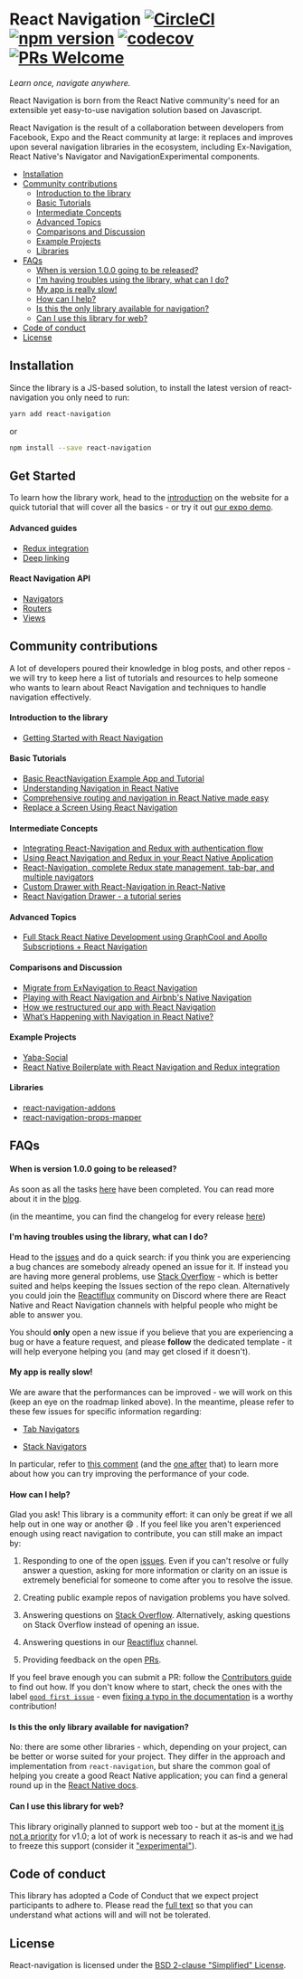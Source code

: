 # React Navigation [![CircleCI](https://circleci.com/gh/react-community/react-navigation/tree/master.svg?style=shield&circle-token=622fcb1d78413084c2f44699ed2104246a177485)](https://circleci.com/gh/react-community/react-navigation/tree/master) [![npm version](https://badge.fury.io/js/react-navigation.svg)](https://badge.fury.io/js/react-navigation) [![codecov](https://codecov.io/gh/react-community/react-navigation/branch/master/graph/badge.svg)](https://codecov.io/gh/react-community/react-navigation) [![PRs Welcome](https://img.shields.io/badge/PRs-welcome-brightgreen.svg)](https://reactnavigation.org/docs/guides/contributors)

*Learn once, navigate anywhere.*

React Navigation is born from the React Native community's need for an extensible yet easy-to-use navigation solution based on Javascript.

React Navigation is the result of a collaboration between developers from Facebook, Expo and the React community at large: it replaces and improves upon several navigation libraries in the ecosystem, including Ex-Navigation, React Native's Navigator and NavigationExperimental components.

* [Installation](#installation)
* [Community contributions](#community-contributions)
  * [Introduction to the library](#introduction-to-the-library)
  * [Basic Tutorials](#basic-tutorials)
  * [Intermediate Concepts](#intermediate-concepts)
  * [Advanced Topics](#advanced-topics)
  * [Comparisons and Discussion](#comparisons-and-discussion)
  * [Example Projects](#example-projects)
  * [Libraries](#libraries)
* [FAQs](#faqs)
  * [When is version 1.0.0 going to be released?](#when-is-version-100-going-to-be-released)
  * [I'm having troubles using the library, what can I do?](#im-having-troubles-using-the-library-what-can-i-do)
  * [My app is really slow!](#my-app-is-really-slow)
  * [How can I help?](#how-can-i-help)
  * [Is this the only library available for navigation?](#is-this-the-only-library-available-for-navigation)
  * [Can I use this library for web?](#can-i-use-this-library-for-web)
* [Code of conduct](#code-of-conduct)
* [License](#license)

## Installation

Since the library is a JS-based solution, to install the latest version of react-navigation you only need to run:

  ```bash
  yarn add react-navigation
  ```

  or

  ```bash
  npm install --save react-navigation
  ```

## Get Started

To learn how the library work, head to the [introduction](https://reactnavigation.org/docs/intro/) on the website for a quick tutorial that will cover all the basics - or try it out [our expo demo](https://exp.host/@react-navigation/NavigationPlayground).

#### Advanced guides

* [Redux integration](https://reactnavigation.org/docs/guides/redux)
* [Deep linking](https://reactnavigation.org/docs/guides/linking)

#### React Navigation API

* [Navigators](https://reactnavigation.org/docs/navigators/)
* [Routers](https://reactnavigation.org/docs/routers/)
* [Views](https://reactnavigation.org/docs/views/)

## Community contributions

A lot of developers poured their knowledge in blog posts, and other repos - we will try to keep here a list of tutorials and resources to help someone who wants to learn about React Navigation and techniques to handle navigation effectively.

#### Introduction to the library

* [Getting Started with React Navigation](https://hackernoon.com/getting-started-with-react-navigation-the-navigation-solution-for-react-native-ea3f4bd786a4)

#### Basic Tutorials

* [Basic ReactNavigation Example App and Tutorial](http://docs.nativebase.io/docs/examples/navigation/StackNavigationExample.html)
* [Understanding Navigation in React Native](https://www.codementor.io/blessingoraz/understanding-navigation-in-react-native-a3wlcxmzu?published=1#.WXfDlvk_ooE.twitter)
* [Comprehensive routing and navigation in React Native made easy](https://medium.com/@kevinle/comprehensive-routing-and-navigation-in-react-native-made-easy-6383e6cdc293)
* [Replace a Screen Using React Navigation](https://medium.com/handlebar-labs/replace-a-screen-using-react-navigation-a503eab207eb)

#### Intermediate Concepts

* [Integrating React-Navigation and Redux with authentication flow](https://medium.com/@shubhnik/a-comprehensive-guide-for-integrating-react-navigation-with-redux-including-authentication-flow-cb7b90611adf)
* [Using React Navigation and Redux in your React Native Application](https://medium.com/modus-create-front-end-development/using-react-navigation-and-redux-in-your-react-native-application-efac33265138)
* [React-Navigation, complete Redux state management, tab-bar, and multiple navigators](https://medium.com/@parkerdan/react-navigation-with-complete-redux-state-management-tab-bar-and-multiple-navigators-ed30a69d9a4d)
* [Custom Drawer with React-Navigation in React-Native](http://www.skywardsoftwares.co.in/react-native/custom-drawer-with-react-navigation-in-react-native/)
* [React Navigation Drawer - a tutorial series](https://shift.infinite.red/react-navigation-drawer-tutorial-a802fc3ee6dc)

#### Advanced Topics

* [Full Stack React Native Development using GraphCool and Apollo Subscriptions + React Navigation](https://medium.com/react-native-training/full-stack-react-native-development-using-graphcool-and-apollo-subscriptions-react-navigation-cdb3e1374c05)

#### Comparisons and Discussion

* [Migrate from ExNavigation to React Navigation](https://hackernoon.com/migrate-from-exnavigation-to-react-navigation-1af661ec5082)
* [Playing with React Navigation and Airbnb's Native Navigation](https://medium.com/@ericvicenti/playing-with-react-navigation-and-airbnbs-native-navigation-4e49fc765489)
* [How we restructured our app with React Navigation](https://m.oursky.com/how-we-restructured-our-app-with-react-navigation-98a89e219c26)
* [What’s Happening with Navigation in React Native?](https://blog.revisify.com/whats-happening-with-navigation-in-react-native-c193535888c3)

#### Example Projects

* [Yaba-Social](https://github.com/allpwrfulroot/yaba-social)
* [React Native Boilerplate with React Navigation and Redux integration](https://github.com/verybluebot/react-native-boilerplate)

#### Libraries

* [react-navigation-addons](https://github.com/satya164/react-navigation-addons)
* [react-navigation-props-mapper](https://github.com/vonovak/react-navigation-props-mapper)

## FAQs

#### When is version 1.0.0 going to be released?

As soon as all the tasks [here](https://github.com/react-community/react-navigation/issues/2585) have been completed. You can read more about it in the [blog](https://reactnavigation.org/blog/2017/9/Renewed-v1).

(in the meantime, you can find the changelog for every release [here](https://github.com/react-community/react-navigation/releases))

#### I'm having troubles using the library, what can I do?

Head to the [issues](https://github.com/react-community/react-navigation/issues) and do a quick search: if you think you are experiencing a bug chances are somebody already opened an issue for it. If instead you are having more general problems, use [Stack Overflow](https://stackoverflow.com/search?q=react-navigation) - which is better suited and helps keeping the Issues section of the repo clean. Alternatively you could join the [Reactiflux](https://www.reactiflux.com/) community on Discord where there are React Native and React Navigation channels with helpful people who might be able to answer you.

You should **only** open a new issue if you believe that you are experiencing a bug or have a feature request, and please **follow** the dedicated template - it will help everyone helping you (and may get closed if it doesn't).

#### My app is really slow!

We are aware that the performances can be improved - we will work on this (keep an eye on the roadmap linked above). In the meantime, please refer to these few issues for specific information regarding:

* [Tab Navigators](https://github.com/react-community/react-navigation/issues/739)

* [Stack Navigators](https://github.com/react-community/react-navigation/issues/608)

In particular, refer to [this comment](https://github.com/react-community/react-navigation/issues/608#issuecomment-328635042) (and the [one after](https://github.com/react-community/react-navigation/issues/608#issuecomment-333386346) that) to learn more about how you can try improving the performance of your code.

#### How can I help?

Glad you ask! This library is a community effort: it can only be great if we all help out in one way or another 😄 . If you feel like you aren't experienced enough using react navigation to contribute, you can still make an impact by:

1. Responding to one of the open [issues](https://github.com/react-community/react-navigation/issues). Even if you can't resolve or fully answer a question, asking for more information or clarity on an issue is extremely beneficial for someone to come after you to resolve the issue.

1. Creating public example repos of navigation problems you have solved.

1. Answering questions on [Stack Overflow](https://stackoverflow.com/search?q=react-navigation). Alternatively, asking questions on Stack Overflow instead of opening an issue.

1. Answering questions in our [Reactiflux](https://www.reactiflux.com/) channel.

1. Providing feedback on the open [PRs](https://github.com/react-community/react-navigation/pulls).

If you feel brave enough you can submit a PR: follow the [Contributors guide](https://reactnavigation.org/docs/guides/contributors) to find out how. If you don't know where to start, check the ones with the label [`good first issue`](https://github.com/react-community/react-navigation/labels/good%20first%20issue) - even [fixing a typo in the documentation](https://github.com/react-community/react-navigation/pull/2727) is a worthy contribution!

#### Is this the only library available for navigation?

No: there are some other libraries - which, depending on your project, can be better or worse suited for your project. They differ in the approach and implementation from `react-navigation`, but share the common goal of helping you create a good React Native application; you can find a general round up in the [React Native docs](http://facebook.github.io/react-native/docs/navigation.html).

#### Can I use this library for web?

This library originally planned to support web too - but at the moment [it is not a priority](https://github.com/react-community/react-navigation/issues/2585#issuecomment-330338793) for v1.0; a lot of work is necessary to reach it as-is and we had to freeze this support (consider it ["experimental"](https://reactnavigation.org/docs/guides/web)).

## Code of conduct

This library has adopted a Code of Conduct that we expect project participants to adhere to. Please read the [full text](https://github.com/react-community/react-navigation/blob/master/CODE_OF_CONDUCT.md) so that you can understand what actions will and will not be tolerated.

## License

React-navigation is licensed under the [BSD 2-clause "Simplified" License](https://github.com/react-community/react-navigation/blob/master/LICENSE).

